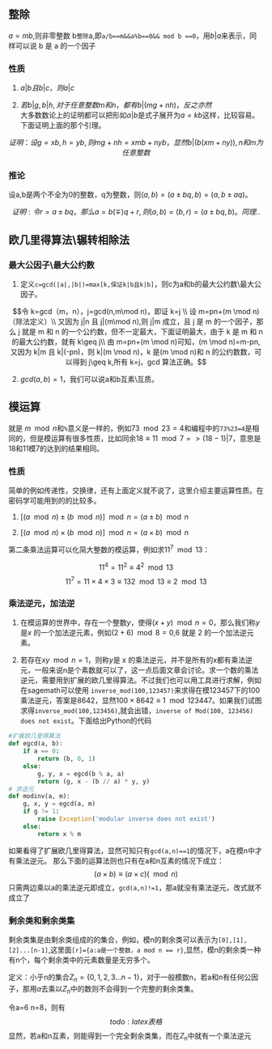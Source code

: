 ## 整除

$a=mb$,则非零整数 b`整除`a,即`a/b==m&&a%b==0&& mod b ==0`，用$b|a$来表示，同样可以说 b 是 a 的一个因子

### 性质

1. $a|b 且 b|c，则a|c$

2. $若b|g,b|h,对于任意整数m和n，都有b|(mg+nh)，反之亦然$  
大多数数论上的证明都可以把形如$a|b$是式子展开为$a=kb$这样，比较容易。下面证明上面的那个引理。

$$证明：设g=xb,h=yb,则 mg+nh=xmb+nyb，显然 b|(b(xm+ny)),n和m为任意整数$$

### 推论
设a,b是两个不全为0的整数，q为整数，则$(a,b)=(a\pm bq,b)=(a,b\pm aq)。$

$$证明:令r=a \pm bq，那么a=b(\mp)q+r,则(a,b)=(b,r)=(a\pm bq,b)。同理..$$

## 欧几里得算法\辗转相除法

### 最大公因子\最大公约数

1. 定义`c=gcd(|a|,|b|)=max[k,保证k|b且k|b]`，则c为a和b的最大公约数\最大公因子。  
   
$$令 k=gcd（m，n），j=gcd(n,m\mod n)，即证 k=j \\
设 m=pn+(m \mod n)（除法定义）\\
又因为 j|n 且 j|(m\mod n),则 j|m 成立，且 j 是 m 的一个因子，那么 j 就是 m 和 n 的一个公约数，但不一定最大，下面证明最大，由于 k 是 m 和 n 的最大公约数，就有 k\geq j\\
由 m=pn+(m \mod n)可知，(m \mod n)=m-pn,又因为 k|m 且 k|(-pn)，则 k|(m \mod n)，k 是(m \mod n)和 n 的公约数数，可以得到 j\geq k,所有 k=j，gcd 算法正确。$$  

2. $gcd(a,b)=1$，我们可以说a和b互素\互质。

## 模运算

就是 $m \mod n$和`%`意义是一样的，例如$73\mod 23 =4$和编程中的`73%23=4`是相同的，但是模运算有很多性质，比如同余$18 \equiv 11 \mod 7=>(18-1)|7$，意思是18和11模7的达到的结果相同。

### 性质
简单的例如传递性，交换律，还有上面定义就不说了，这里介绍主要运算性质。在密码学可能用到的的比较多。  

1. $[(a \mod n )\pm(b \mod n)] \mod n = (a\pm b) \mod n$  
   
2. $[(a \mod n )\times(b \mod n)] \mod n = (a \times b) \mod n$    
   
第二条乘法运算可以化简大整数的模运算，例如求$11^7 \mod 13$：

$$11^4=11^2 \equiv 4^2 \mod 13$$
$$11^7=11 \times 4 \times 3  \equiv 132 \mod 13 \equiv 2 \mod 13 $$

### 乘法逆元，加法逆

1. 在模运算的世界中，存在一个整数$y$，使得$(x+y)\mod n =0$，那么我们称$y$是$x$ 的一个加法逆元素，例如$(2+6)\mod 8 =0$,6 就是 2 的一个加法逆元素。  
   
2. 若存在$xy \mod n=1$，则称$y$是 x 的乘法逆元，并不是所有的x都有乘法逆元，一般来说n是个素数就可以了，这一点后面文章会讨论。求一个数的乘法逆元，需要用到扩展的欧几里得算法。不过我们也可以用工具进行求解，例如在sagemath可以使用
`inverse_mod(100,123457)`来求得在模123457下的100乘法逆元，答案是8642，显然$100 \times 8642 \equiv 1 \mod 123447$。如果我们试图求得`inverse_mod(100,123456)`,就会出错，`inverse of Mod(100, 123456) does not exist`。下面给出Python的代码

```py
#扩展欧几里得算法
def egcd(a, b):
    if a == 0:
        return (b, 0, 1)
    else:
        g, y, x = egcd(b % a, a)
        return (g, x - (b // a) * y, y)
# 求逆元
def modinv(a, m):
    g, x, y = egcd(a, m)
    if g != 1:
        raise Exception('modular inverse does not exist')
    else:
        return x % m
```
如果看得了扩展欧几里得算法，显然可知只有`gcd(a,n)==1`的情况下，a在模n中才有乘法逆元。
那么下面的运算法则也只有在a和n互素的情况下成立：
$$
(a \times b)\equiv (a \times c)(\mod n)
$$
只需两边乘以a的乘法逆元即成立，`gcd(a,n)!=1`，那a就没有乘法逆元，改式就不成立了

### 剩余类和剩余类集

剩余类集是由剩余类组成的的集合，例如，模n的剩余类可以表示为`[0],[1],[2]...[n-1]`,这里面`[r]={a:a是一个整数，a mod n == r}`,显然，模n的剩余类一种有n个，每个剩余类中的元素数量是无穷多个。

定义：小于n的集合$Z_n = \{0,1,2,3...n-1\}$，对于一般模数n，若a和n有任何公因子，那用$a$去乘以$Z_n$中的数则不会得到一个完整的剩余类集。  

令a=6 n=8，则有
$$
todo:latex表格
$$
显然，若a和n互素，则能得到一个完全剩余类集，而在$Z_n$中就有一个乘法逆元